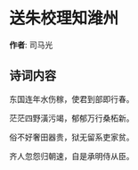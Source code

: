 # 送朱校理知潍州

**作者**: 司马光

## 诗词内容

东国连年水伤稼，使君到部即行春。

茫茫四野潢污竭，郁郁万行桑柘新。

俗不好奢田器贵，狱无留系吏家贫。

齐人忽怨归朝速，自是承明侍从臣。

